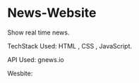 # News-Website
Show real time news.

TechStack Used: HTML , CSS , JavaScript.

API Used: gnews.io

Wesbite:
